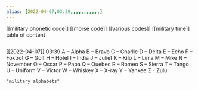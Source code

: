 ```yaml
---
alias: [2022-04-07,03:39,,,,,,,,,,,]
---
```

[[military phonetic code]] [[morse code]] [[various codes]] [[military time]]
table of content
```toc
```

[[2022-04-07]] 03:39
A – Alpha
B – Bravo
C – Charlie
D – Delta
E – Echo
F – Foxtrot
G – Golf
H – Hotel
I – India
J – Juliet
K – Kilo
L – Lima
M – Mike
N – November
O – Oscar
P – Papa
Q – Quebec
R – Romeo
S – Sierra
T – Tango
U – Uniform
V – Victor
W – Whiskey
X – X-ray
Y – Yankee
Z - Zulu
```query
"military alphabets"
```